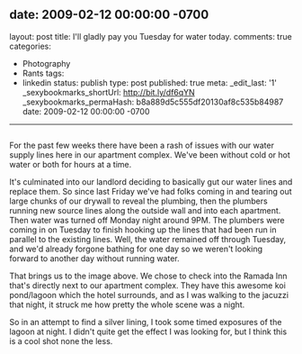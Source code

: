 date: 2009-02-12 00:00:00 -0700
---
layout: post
title: I'll gladly pay you Tuesday for water today.
comments: true
categories:
- Photography
- Rants
tags:
- linkedin
status: publish
type: post
published: true
meta:
  _edit_last: '1'
  _sexybookmarks_shortUrl: http://bit.ly/df6qYN
  _sexybookmarks_permaHash: b8a889d5c555df20130af8c535b84987
date: 2009-02-12 00:00:00 -0700
---
<img src="http://farm4.static.flickr.com/3417/3275378663_b66c4238e6.jpg" alt="" />

For the past few weeks there have been a rash of issues with our water supply lines here in our apartment complex.  We've been without cold or hot water or both for hours at a time.

It's culminated into our landlord deciding to basically gut our water lines and replace them.  So since last Friday we've had folks coming in and tearing out large chunks of our drywall to reveal the plumbing, then the plumbers running new source lines along the outside wall and into each apartment.  Then water was turned off Monday night around 9PM.  The plumbers were coming in on Tuesday to finish hooking up the lines that had been run in parallel to the existing lines.  Well, the water remained off through Tuesday, and we'd already forgone bathing for one day so we weren't looking forward to another day without running water.

That brings us to the image above.  We chose to check into the Ramada Inn that's directly next to our apartment complex.  They have this awesome koi pond/lagoon which the hotel surrounds, and as I was walking to the jacuzzi that night, it struck me how pretty the whole scene was a night.

So in an attempt to find a silver lining, I took some timed exposures of the lagoon at night.  I didn't quite get the effect I was looking for, but I think this is a cool shot none the less.
